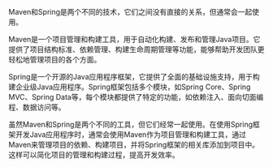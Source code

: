 Maven和Spring是两个不同的技术，它们之间没有直接的关系，但通常会一起使用。

Maven是一个项目管理和构建工具，用于自动化构建、发布和管理Java项目。它提供了项目结构标准、依赖管理、构建生命周期管理等功能，能够帮助开发团队更轻松地管理项目的各个方面。

Spring是一个开源的Java应用程序框架，它提供了全面的基础设施支持，用于构建企业级Java应用程序。Spring框架包括多个模块，如Spring Core、Spring MVC、Spring Data等，每个模块都提供了特定的功能，如依赖注入、面向切面编程、数据访问等。

虽然Maven和Spring是两个不同的工具，但它们经常一起使用。在使用Spring框架开发Java应用程序时，通常会使用Maven作为项目管理和构建工具，通过Maven来管理项目的依赖、构建项目，并将Spring框架的相关库添加到项目中。这样可以简化项目的管理和构建过程，提高开发效率。